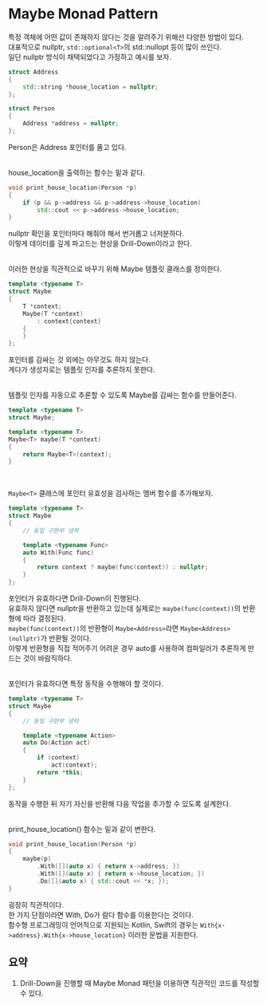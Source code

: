 # Maybe Monad Pattern  

특정 객체에 어떤 값이 존재하지 않다는 것을 알려주기 위해선 다양한 방법이 있다.  
대표적으로 nullptr, ```std::optional<T>```의 std::nullopt 등이 많이 쓰인다.  
일단 nullptr 방식이 채택되었다고 가정하고 예시를 보자.  
```c++
struct Address
{
    std::string *house_location = nullptr;
};

struct Person
{
    Address *address = nullptr;
};
```
Person은 Address 포인터를 품고 있다.  
&nbsp;  

house_location을 출력하는 함수는 밑과 같다.  
```c++
void print_house_location(Person *p)
{
    if (p && p->address && p->address->house_location)
        std::cout << p->address->house_location;
}
```
nullptr 확인을 포인터마다 해줘야 해서 번거롭고 너저분하다.  
이렇게 데이터를 깊게 파고드는 현상을 Drill-Down이라고 한다.  
&nbsp;  

이러한 현상을 직관적으로 바꾸기 위해 Maybe 템플릿 클래스를 정의한다.  
```c++
template <typename T>
struct Maybe
{
    T *context;
    Maybe(T *context)
        : context{context}
    {
    }
};
```
포인터를 감싸는 것 외에는 아무것도 하지 않는다.  
게다가 생성자로는 템플릿 인자를 추론하지 못한다.  
&nbsp;  

템플릿 인자를 자동으로 추론할 수 있도록 Maybe를 감싸는 함수를 만들어준다.  
```c++
template <typename T>
struct Maybe;

template <typename T>
Maybe<T> maybe(T *context)
{
    return Maybe<T>(context);
}
```
&nbsp;  

```Maybe<T>``` 클래스에 포인터 유효성을 검사하는 멤버 함수를 추가해보자.  
```c++
template <typename T>
struct Maybe
{
    // 동일 구현부 생략

    template <typename Func>
    auto With(Func func)
    {
        return context ? maybe(func(context)) : nullptr;
    }
};
```
포인터가 유효하다면 Drill-Down이 진행된다.  
유효하지 않다면 nullptr을 반환하고 있는데 실제로는 ```maybe(func(context))```의 반환형에 따라 결정된다.  
```maybe(func(context))```의 반환형이 ```Maybe<Address>```라면 ```Maybe<Address>(nullptr)```가 반환될 것이다.  
이렇게 반환형을 직접 적어주기 어려운 경우 auto를 사용하여 컴파일러가 추론하게 만드는 것이 바람직하다.  
&nbsp;  

포인터가 유효하다면 특정 동작을 수행해야 할 것이다.  
```c++
template <typename T>
struct Maybe
{
    // 동일 구현부 생략

    template <typename Action>
    auto Do(Action act)
    {
        if (context)
            act(context);
        return *this;
    }
};
```
동작을 수행한 뒤 자기 자신을 반환해 다음 작업을 추가할 수 있도록 설계한다.  
&nbsp;  

print_house_location() 함수는 밑과 같이 변한다.  
```c++
void print_house_location(Person *p)
{
    maybe(p)
        .With([](auto x) { return x->address; })
        .With([](auto x) { return x->house_location; })
        .Do([](auto x) { std::cout << *x; });
}
```
굉장히 직관적이다.  
한 가지 단점이라면 With, Do가 람다 함수를 이용한다는 것이다.  
함수형 프로그래밍이 언어적으로 지원되는 Kotlin, Swift의 경우는 ```With{x->address}.With{x->house_location}``` 이러한 문법을 지원한다.  

## 요약  

1. Drill-Down을 진행할 때 Maybe Monad 패턴을 이용하면 직관적인 코드를 작성할 수 있다.  